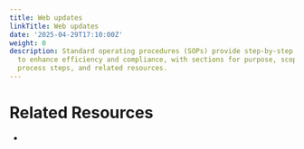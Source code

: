 ```yaml
---
title: Web updates
linkTitle: Web updates
date: '2025-04-29T17:10:00Z'
weight: 0
description: Standard operating procedures (SOPs) provide step-by-step instructions
  to enhance efficiency and compliance, with sections for purpose, scope, definitions,
  process steps, and related resources.
---
```



<!-- Unsupported block type: callout -->

<!-- Unsupported block type: column_list -->

# Related Resources

- 